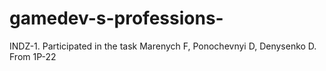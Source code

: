 # gamedev-s-professions-
INDZ-1. Participated in the task Marenych F, Ponochevnyi D, Denysenko D. From 1P-22
